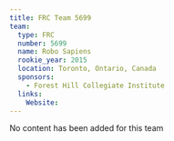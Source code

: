 ```yaml
---
title: FRC Team 5699
team:
  type: FRC
  number: 5699
  name: Robo Sapiens
  rookie_year: 2015
  location: Toronto, Ontario, Canada
  sponsors:
    - Forest Hill Collegiate Institute
  links:
    Website: 
---
```

No content has been added for this team